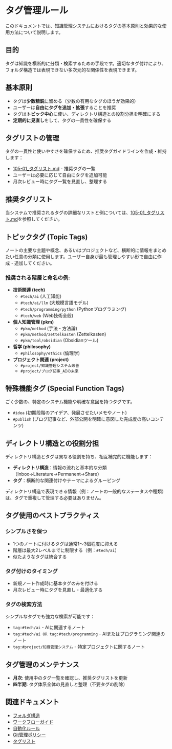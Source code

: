 # タグ管理ルール

このドキュメントでは、知識管理システムにおけるタグの基本原則と効果的な使用方法について説明します。

## 目的

タグは知識を横断的に分類・検索するための手段です。適切なタグ付けにより、フォルダ構造では表現できない多次元的な関係性を表現できます。

## 基本原則

- タグは**少数精鋭**に留める（少数の有用なタグのほうが効果的）
- ユーザーは**自由にタグを追加・拡張**することを推奨
- タグは**トピック中心**に使い、ディレクトリ構造との役割分担を明確にする
- **定期的に見直し**をして、タグの一貫性を確保する

## タグリストの管理

タグの一貫性と使いやすさを確保するため、推奨タグガイドラインを作成・維持します：

- [105-01\_タグリスト.md](./105-01_タグリスト.md) - 推奨タグの一覧
- ユーザーは必要に応じて自由にタグを追加可能
- 月次レビュー時にタグ一覧を見直し、整理する

## 推奨タグリスト

当システムで推奨されるタグの詳細なリストと例については、[105-01\_タグリスト.md](./105-01_タグリスト.md)を参照してください。

## トピックタグ (Topic Tags)

ノートの主要な主題や概念、あるいはプロジェクトなど、横断的に情報をまとめたい任意の分類に使用します。ユーザー自身が最も管理しやすい形で自由に作成・追加してください。

### 推奨される階層と命名の例:

- **技術関連 (tech)**
  - `#tech/ai` (人工知能)
  - `#tech/ai/llm` (大規模言語モデル)
  - `#tech/programming/python` (Pythonプログラミング)
  - `#tech/web` (Web技術全般)
- **個人知識管理 (pkm)**
  - `#pkm/method` (手法・方法論)
  - `#pkm/method/zettelkasten` (Zettelkasten)
  - `#pkm/tool/obsidian` (Obsidianツール)
- **哲学 (philosophy)**
  - `#philosophy/ethics` (倫理学)
- **プロジェクト関連 (project)**
  - `#project/知識管理システム改善`
  - `#project/ブログ記事_AIの未来`

## 特殊機能タグ (Special Function Tags)

ごく少数の、特定のシステム機能や明確な意図を持つタグです。

- `#idea` (初期段階のアイデア、発展させたいメモやノート)
- `#publish` (ブログ記事など、外部公開を明確に意図した完成度の高いコンテンツ)

## ディレクトリ構造との役割分担

ディレクトリ構造とタグは異なる役割を持ち、相互補完的に機能します：

- **ディレクトリ構造**：情報の流れと基本的な分類（Inbox→Literature→Permanent→Share）
- **タグ**：横断的な関連付けやテーマによるグルーピング

ディレクトリ構造で表現できる情報（例：ノートの一般的なステータスや種類）は、タグで重複して管理する必要はありません。

## タグ使用のベストプラクティス

### シンプルさを保つ

- 1つのノートに付けるタグは通常1〜3個程度に抑える
- 階層は最大2レベルまでに制限する（例：`#tech/ai`）
- 似たようなタグは統合する

### タグ付けのタイミング

- 新規ノート作成時に基本タグのみを付ける
- 月次レビュー時にタグを見直し・最適化する

### タグの検索方法

シンプルなタグでも強力な検索が可能です：

- `tag:#tech/ai` - AIに関連するノート
- `tag:#tech/ai OR tag:#tech/programming` - AIまたはプログラミング関連のノート
- `tag:#project/知識管理システム` - 特定プロジェクトに関するノート

## タグ管理のメンテナンス

- **月次**: 使用中のタグ一覧を確認し、推奨タグリストを更新
- **四半期**: タグ体系全体の見直しと整理（不要タグの削除）

## 関連ドキュメント

- [フォルダ構造](./101_フォルダ構造.md)
- [ワークフローガイド](./102_ワークフロー.md)
- [自動化ルール](./103_自動化ルール.md)
- [Git管理ポリシー](./104_Git管理.md)
- [タグリスト](./105-01_タグリスト.md)

